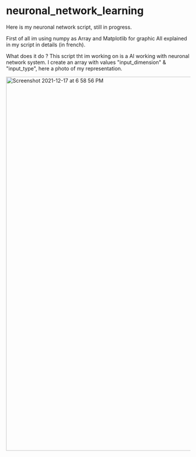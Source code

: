 # neuronal_network_learning

Here is my neuronal network script, still in progress.

First of all im using numpy as Array and Matplotlib for graphic
All explained in my script in details (in french).

What does it do ?
This script tht im working on is a AI working with neuronal network system.
I create an array with values "input_dimension" & "input_type", here a photo of my representation.

<img width="1020" alt="Screenshot 2021-12-17 at 6 58 56 PM" src="https://user-images.githubusercontent.com/96392276/146874888-41b16170-4be0-46a6-b7e4-842016dc1683.png">
